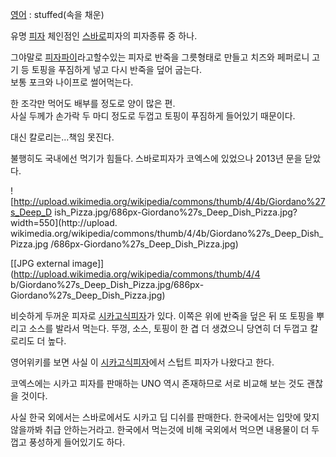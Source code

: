 [영어](%EC%98%81%EC%96%B4.md) : stuffed(속을 채운)

유명 [피자](%ED%94%BC%EC%9E%90.md) 체인점인
[스바로](%EC%8A%A4%EB%B0%94%EB%A1%9C.md)피자의 피자종류 중 하나.

그야말로 [피자파이](%ED%94%BC%EC%9E%90%ED%8C%8C%EC%9D%B4.md)라고할수있는 피자로 반죽을 그릇형태로
만들고 치즈와 페퍼로니 고기 등 토핑을 푸짐하게 넣고 다시 반죽을 덮어 굽는다.  
보통 포크와 나이프로 썰어먹는다.

한 조각만 먹어도 배부를 정도로 양이 많은 편.  
사실 두께가 손가락 두 마디 정도로 두껍고 토핑이 푸짐하게 들어있기 때문이다.

대신 칼로리는...책임 못진다.

불행히도 국내에선 먹기가 힘들다. 스바로피자가 코엑스에 있었으나 2013년 문을 닫았다.

![http://upload.wikimedia.org/wikipedia/commons/thumb/4/4b/Giordano%27s_Deep_D
ish_Pizza.jpg/686px-Giordano%27s_Deep_Dish_Pizza.jpg?width=550](http://upload.
wikimedia.org/wikipedia/commons/thumb/4/4b/Giordano%27s_Deep_Dish_Pizza.jpg
/686px-Giordano%27s_Deep_Dish_Pizza.jpg)

[[JPG external image]](http://upload.wikimedia.org/wikipedia/commons/thumb/4/4
b/Giordano%27s_Deep_Dish_Pizza.jpg/686px-Giordano%27s_Deep_Dish_Pizza.jpg)

  
비슷하게 두꺼운 피자로 [시카고식피자](%EC%8B%9C%EC%B9%B4%EA%B3%A0%EC%8B%9D%20%ED%94%BC%EC%9E%90.md)가 있다. 이쪽은
위에 반죽을 덮은 뒤 또 토핑을 뿌리고 소스를 발라서 먹는다. 뚜껑, 소스, 토핑이 한 겹 더 생겼으니 당연히 더 두껍고 칼로리도 더 높다.

영어위키를 보면 사실 이 [시카고식피자](%EC%8B%9C%EC%B9%B4%EA%B3%A0%EC%8B%9D%20%ED%94%BC%EC%9E%90.md)에서 스텁트 피자가
나왔다고 한다.

코엑스에는 시카고 피자를 판매하는 UNO 역시 존재하므로 서로 비교해 보는 것도 괜찮을 것이다.

사실 한국 외에서는 스바로에서도 시카고 딥 디쉬를 판매한다. 한국에서는 입맛에 맞지 않을까봐 취급 안하는거라고. 한국에서 먹는것에 비해
국외에서 먹으면 내용물이 더 두껍고 풍성하게 들어있기도 하다.

